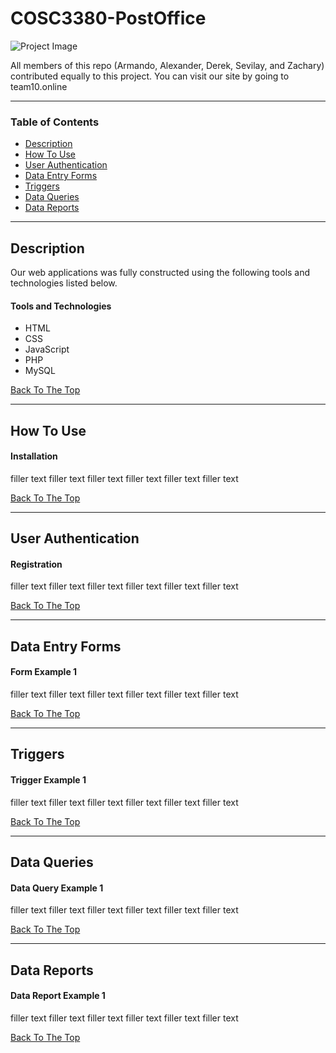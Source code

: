 # COSC3380-PostOffice

![Project Image](Images/project.png)

All members of this repo (Armando, Alexander, Derek, Sevilay, and Zachary) contributed equally to this project. You can visit our site by going to team10.online 

---

### Table of Contents
- [Description](#description)
- [How To Use](#how-to-use)
- [User Authentication](#user-authentication)
- [Data Entry Forms](#data-entry-forms)
- [Triggers](#triggers)
- [Data Queries](#data-queries)
- [Data Reports](#data-reports)

---

## Description

Our web applications was fully constructed using the following tools and technologies listed below.

#### Tools and Technologies

- HTML
- CSS
- JavaScript
- PHP
- MySQL

[Back To The Top](#cosc3380-postoffice)

---

## How To Use

#### Installation
filler text filler text filler text filler text filler text filler text

[Back To The Top](#cosc3380-postoffice)

---

## User Authentication

#### Registration
filler text filler text filler text filler text filler text filler text

[Back To The Top](#cosc3380-postoffice)

---

## Data Entry Forms

#### Form Example 1
filler text filler text filler text filler text filler text filler text

[Back To The Top](#cosc3380-postoffice)

---

## Triggers

#### Trigger Example 1
filler text filler text filler text filler text filler text filler text

[Back To The Top](#cosc3380-postoffice)

---

## Data Queries

#### Data Query Example 1
filler text filler text filler text filler text filler text filler text

[Back To The Top](#cosc3380-postoffice)

---

## Data Reports


#### Data Report Example 1
filler text filler text filler text filler text filler text filler text

[Back To The Top](#cosc3380-postoffice)

